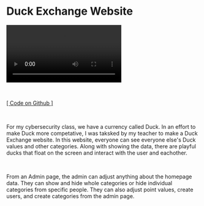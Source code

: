 # Duck Exchange Website

![Auton Image](/images/programming/DuckExchange.mov)

‎

[[ Code on Github ]](https://github.com/ChickenNuggetsPerson/TS_DuckExchange)

‎

For my cybersecurity class, we have a currency called Duck. In an effort to make Duck more competative, I was taksked by my teacher to make a Duck Exchange website. In this website, everyone can see everyone else's Duck values and other categories. Along with showing the data, there are playful ducks that float on the screen and interact with the user and eachother. 

‎

From an Admin page, the admin can adjust anything about the homepage data. They can show and hide whole categories or hide individual categories from specific people. They can also adjust point values, create users, and create categories from the admin page. 